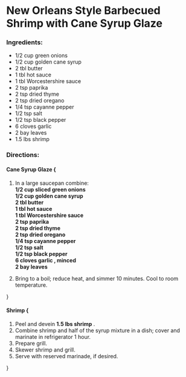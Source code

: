 # New Orleans Style Barbecued Shrimp with Cane Syrup Glaze 

### Ingredients: 
* 1/2 cup green onions
* 1/2 cup golden cane syrup
* 2 tbl butter
* 1 tbl hot sauce
* 1 tbl Worcestershire sauce
* 2 tsp paprika
* 2 tsp dried thyme
* 2 tsp dried oregano
* 1/4 tsp cayanne pepper
* 1/2 tsp salt
* 1/2 tsp black pepper
* 6 cloves garlic
* 2 bay leaves
* 1.5 lbs shrimp

### Directions: 

#### Cane Syrup Glaze {
1. In a large saucepan combine:  
**1/2 cup sliced green onions**   
**1/2 cup golden cane syrup**   
**2 tbl butter**   
**1 tbl hot sauce**   
**1 tbl Worcestershire sauce**   
**2 tsp paprika**   
**2 tsp dried thyme**   
**2 tsp dried oregano**   
**1/4 tsp cayanne pepper**   
**1/2 tsp salt**   
**1/2 tsp black pepper**   
**6 cloves garlic , minced**   
**2 bay leaves**   


2. Bring to a boil; reduce heat, and simmer 10 minutes. Cool to room temperature. 

}


#### Shrimp {
1. Peel and devein **1.5 lbs shrimp** . 
2. Combine shrimp and half of the syrup mixture in a dish; cover and marinate in refrigerator 1 hour. 
3. Prepare grill. 
4. Skewer shrimp and grill. 
5. Serve with reserved marinade, if desired. 

}

